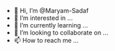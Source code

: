 - 👋 Hi, I’m @Maryam-Sadaf
- 👀 I’m interested in ...
- 🌱 I’m currently learning ...
- 💞️ I’m looking to collaborate on ...
- 📫 How to reach me ...

<!---
Maryam-Sadaf/Maryam-Sadaf is a ✨ special ✨ repository because its `README.md` (this file) appears on your GitHub profile.
You can click the Preview link to take a look at your changes.
--->
